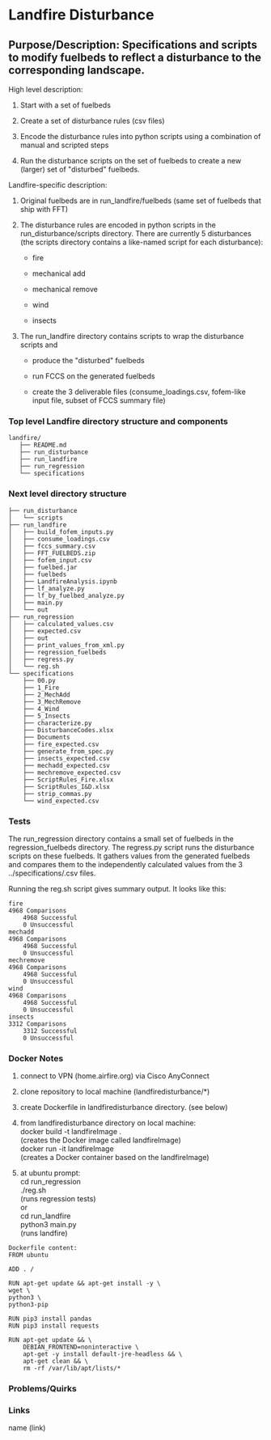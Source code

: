 # Landfire Disturbance

## Purpose/Description: Specifications and scripts to modify fuelbeds to reflect a disturbance to the corresponding landscape.

High level description:

1. Start with a set of fuelbeds

2. Create a set of disturbance rules (csv files)

3. Encode the disturbance rules into python scripts using a combination of manual and scripted steps

4. Run the disturbance scripts on the set of fuelbeds to create a new (larger) set of "disturbed" fuelbeds.

Landfire-specific description:

1. Original fuelbeds are in run_landfire/fuelbeds (same set of fuelbeds that ship with FFT)

2. The disturbance rules are encoded in python scripts in the run_disturbance/scripts directory. There are currently 5 disturbances (the scripts directory contains a like-named script for each disturbance):

    * fire

    * mechanical add

    * mechanical remove

    * wind

    * insects

3. The run_landfire directory contains scripts to wrap the disturbance scripts and

    * produce the "disturbed" fuelbeds
    
    * run FCCS on the generated fuelbeds

    * create the 3 deliverable files (consume_loadings.csv, fofem-like input file, subset of FCCS summary file)


### Top level Landfire directory structure and components
```
landfire/
   ├── README.md
   ├── run_disturbance
   ├── run_landfire
   ├── run_regression
   └── specifications
```
### Next level directory structure
```
├── run_disturbance
│   └── scripts
├── run_landfire
│   ├── build_fofem_inputs.py
│   ├── consume_loadings.csv
│   ├── fccs_summary.csv
│   ├── FFT_FUELBEDS.zip
│   ├── fofem_input.csv
│   ├── fuelbed.jar
│   ├── fuelbeds
│   ├── LandfireAnalysis.ipynb
│   ├── lf_analyze.py
│   ├── lf_by_fuelbed_analyze.py
│   ├── main.py
│   └── out
├── run_regression
│   ├── calculated_values.csv
│   ├── expected.csv
│   ├── out
│   ├── print_values_from_xml.py
│   ├── regression_fuelbeds
│   ├── regress.py
│   └── reg.sh
└── specifications
    ├── 00.py
    ├── 1_Fire
    ├── 2_MechAdd
    ├── 3_MechRemove
    ├── 4_Wind
    ├── 5_Insects
    ├── characterize.py
    ├── DisturbanceCodes.xlsx
    ├── Documents
    ├── fire_expected.csv
    ├── generate_from_spec.py
    ├── insects_expected.csv
    ├── mechadd_expected.csv
    ├── mechremove_expected.csv
    ├── ScriptRules_Fire.xlsx
    ├── ScriptRules_I&D.xlsx
    ├── strip_commas.py
    └── wind_expected.csv

```


### Tests

The run_regression directory contains a small set of fuelbeds in the regression_fuelbeds directory. The regress.py script runs the disturbance scripts on these fuelbeds. It gathers values from the generated fuelbeds and compares them to the independently calculated values from the 3 ../specifications/<disturance>.csv files.

Running the reg.sh script gives summary output. It looks like this:

```
fire
4968 Comparisons
	4968 Successful
	0 Unsuccessful
mechadd
4968 Comparisons
	4968 Successful
	0 Unsuccessful
mechremove
4968 Comparisons
	4968 Successful
	0 Unsuccessful
wind
4968 Comparisons
	4968 Successful
	0 Unsuccessful
insects
3312 Comparisons
	3312 Successful
	0 Unsuccessful

```

### Docker Notes

1. connect to VPN (home.airfire.org) via Cisco AnyConnect
2. clone repository to local machine (landfiredisturbance/*)
3. create Dockerfile in landfiredisturbance directory. (see below)
4. from landfiredisturbance directory on local machine:  
docker build -t landfireImage .  
(creates the Docker image called landfireImage)  
docker run -it landfireImage  
(creates a Docker container based on the landfireImage)

5. at ubuntu prompt:  
cd run_regression  
./reg.sh  
(runs regression tests)  
or  
cd run_landfire  
python3 main.py  
(runs landfire)  

```
Dockerfile content:
FROM ubuntu

ADD . /

RUN apt-get update && apt-get install -y \
wget \
python3 \
python3-pip 

RUN pip3 install pandas
RUN pip3 install requests

RUN apt-get update && \
    DEBIAN_FRONTEND=noninteractive \
    apt-get -y install default-jre-headless && \
    apt-get clean && \
    rm -rf /var/lib/apt/lists/*

```


### Problems/Quirks

### Links
name (link)
